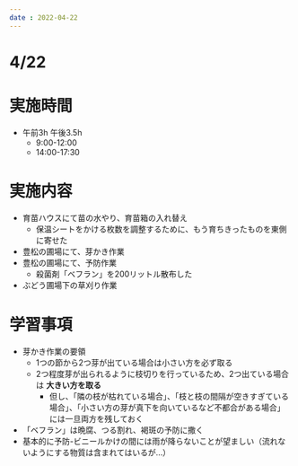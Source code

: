 ```yaml
---
date : 2022-04-22
---
```

# 4/22

# 実施時間

- 午前3h 午後3.5h
    - 9:00-12:00
    - 14:00-17:30

# 実施内容

- 育苗ハウスにて苗の水やり、育苗箱の入れ替え
    - 保温シートをかける枚数を調整するために、もう育ちきったものを東側に寄せた
- 豊松の圃場にて、芽かき作業
- 豊松の圃場にて、予防作業
    - 殺菌剤「ベフラン」を200リットル散布した
- ぶどう圃場下の草刈り作業

# 学習事項

- 芽かき作業の要領
    - 1つの節から2つ芽が出ている場合は小さい方を必ず取る
    - 2つ程度芽が出られるように枝切りを行っているため、2つ出ている場合は **大きい方を取る**
        - 但し、「隣の枝が枯れている場合」、「枝と枝の間隔が空きすぎている場合」、「小さい方の芽が真下を向いているなど不都合がある場合」には一旦両方を残しておく
- 「ベフラン」は晩腐、つる割れ、褐斑の予防に撒く
- 基本的に予防-ビニールかけの間には雨が降らないことが望ましい（流れないようにする物質は含まれてはいるが…）